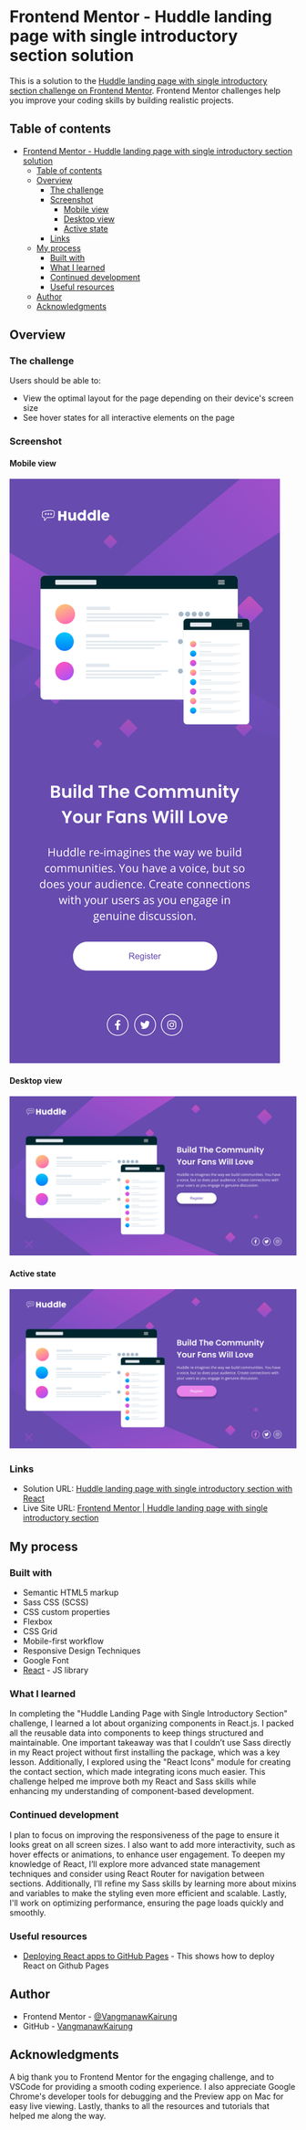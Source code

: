 # Frontend Mentor - Huddle landing page with single introductory section solution

This is a solution to the [Huddle landing page with single introductory section challenge on Frontend Mentor](https://www.frontendmentor.io/challenges/huddle-landing-page-with-a-single-introductory-section-B_2Wvxgi0). Frontend Mentor challenges help you improve your coding skills by building realistic projects.

## Table of contents

- [Frontend Mentor - Huddle landing page with single introductory section solution](#frontend-mentor---huddle-landing-page-with-single-introductory-section-solution)
  - [Table of contents](#table-of-contents)
  - [Overview](#overview)
    - [The challenge](#the-challenge)
    - [Screenshot](#screenshot)
      - [Mobile view](#mobile-view)
      - [Desktop view](#desktop-view)
      - [Active state](#active-state)
    - [Links](#links)
  - [My process](#my-process)
    - [Built with](#built-with)
    - [What I learned](#what-i-learned)
    - [Continued development](#continued-development)
    - [Useful resources](#useful-resources)
  - [Author](#author)
  - [Acknowledgments](#acknowledgments)

## Overview

### The challenge

Users should be able to:

- View the optimal layout for the page depending on their device's screen size
- See hover states for all interactive elements on the page

### Screenshot

#### Mobile view

![](./src/assets/screenshots/Mobile%20view.png)

#### Desktop view

![](./src/assets/screenshots/Desktop%20view.png)

#### Active state

![](./src/assets/screenshots/Active%20state.jpg)

### Links

- Solution URL: [Huddle landing page with single introductory section with React](https://www.frontendmentor.io/solutions/huddle-landing-page-with-single-introductory-section-with-react-RciOkzvg8L)
- Live Site URL: [Frontend Mentor | Huddle landing page with single introductory section](https://vangmanawkairung.github.io/Frontend-Mentor_Huddle-landing-page-with-single-introductory-section/)

## My process

### Built with

- Semantic HTML5 markup
- Sass CSS (SCSS)
- CSS custom properties
- Flexbox
- CSS Grid
- Mobile-first workflow
- Responsive Design Techniques
- Google Font
- [React](https://reactjs.org/) - JS library

### What I learned

In completing the "Huddle Landing Page with Single Introductory Section" challenge, I learned a lot about organizing components in React.js. I packed all the reusable data into components to keep things structured and maintainable. One important takeaway was that I couldn’t use Sass directly in my React project without first installing the package, which was a key lesson. Additionally, I explored using the "React Icons" module for creating the contact section, which made integrating icons much easier. This challenge helped me improve both my React and Sass skills while enhancing my understanding of component-based development.

### Continued development

I plan to focus on improving the responsiveness of the page to ensure it looks great on all screen sizes. I also want to add more interactivity, such as hover effects or animations, to enhance user engagement. To deepen my knowledge of React, I’ll explore more advanced state management techniques and consider using React Router for navigation between sections. Additionally, I’ll refine my Sass skills by learning more about mixins and variables to make the styling even more efficient and scalable. Lastly, I'll work on optimizing performance, ensuring the page loads quickly and smoothly.

### Useful resources

- [Deploying React apps to GitHub Pages](https://blog.logrocket.com/deploying-react-apps-github-pages/) - This shows how to deploy React on Github Pages

## Author

- Frontend Mentor - [@VangmanawKairung](https://www.frontendmentor.io/profile/VangmanawKairung)
- GitHub - [VangmanawKairung](https://github.com/VangmanawKairung)

## Acknowledgments

A big thank you to Frontend Mentor for the engaging challenge, and to VSCode for providing a smooth coding experience. I also appreciate Google Chrome's developer tools for debugging and the Preview app on Mac for easy live viewing. Lastly, thanks to all the resources and tutorials that helped me along the way.
